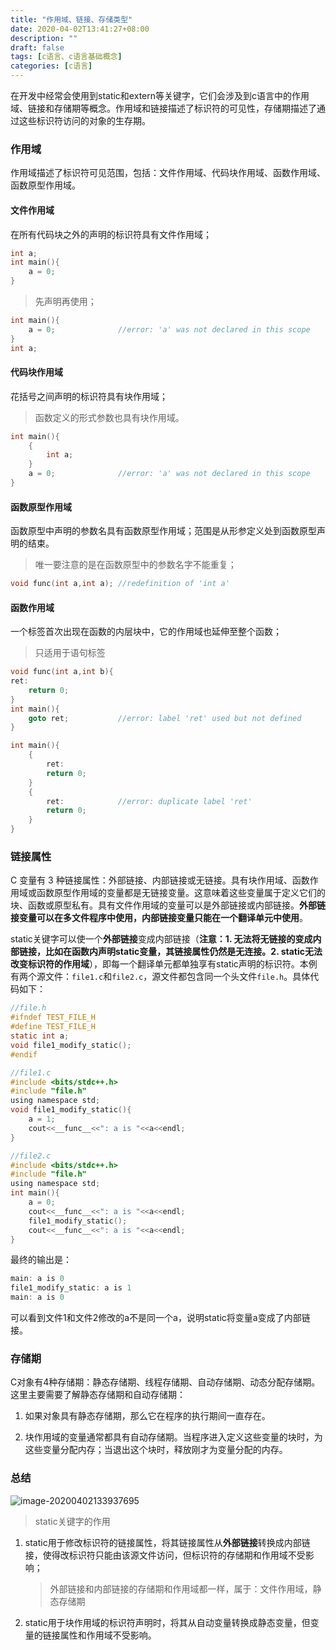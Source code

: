 ```yaml
---
title: "作用域、链接、存储类型"
date: 2020-04-02T13:41:27+08:00
description: ""
draft: false
tags: [c语言、c语言基础概念]
categories: [c语言]
---
```


在开发中经常会使用到static和extern等关键字，它们会涉及到c语言中的作用域、链接和存储期等概念。作用域和链接描述了标识符的可见性，存储期描述了通过这些标识符访问的对象的生存期。

### 作用域

作用域描述了标识符可见范围，包括：文件作用域、代码块作用域、函数作用域、函数原型作用域。

#### 文件作用域

在所有代码块之外的声明的标识符具有文件作用域；

```c
int a;
int main(){
    a = 0;
}
```

> 先声明再使用；

```c
int main(){
    a = 0; 				//error: 'a' was not declared in this scope
}
int a;
```

#### 代码块作用域

花括号之间声明的标识符具有块作用域；

> 函数定义的形式参数也具有块作用域。

```c
int main(){
    {
        int a;
    }
    a = 0; 				//error: 'a' was not declared in this scope
}
```

#### 函数原型作用域

函数原型中声明的参数名具有函数原型作用域；范围是从形参定义处到函数原型声明的结束。

> 唯一要注意的是在函数原型中的参数名字不能重复；

```c
void func(int a,int a); //redefinition of 'int a'
```

#### 函数作用域

一个标签首次出现在函数的内层块中，它的作用域也延伸至整个函数；

> 只适用于语句标签

```c
void func(int a,int b){
ret:
    return 0;
}
int main(){
    goto ret;			//error: label 'ret' used but not defined
}
```

```c
int main(){
    {
        ret:
        return 0;
    }
    {
        ret: 			//error: duplicate label 'ret'
        return 0;
    }
}
```

### 链接属性

C 变量有 3 种链接属性：外部链接、内部链接或无链接。具有块作用域、函数作用域或函数原型作用域的变量都是无链接变量。这意味着这些变量属于定义它们的块、函数或原型私有。具有文件作用域的变量可以是外部链接或内部链接。**外部链接变量可以在多文件程序中使用，内部链接变量只能在一个翻译单元中使用**。

static关键字可以使一个**外部链接**变成内部链接（**注意：1. 无法将无链接的变成内部链接，比如在函数内声明static变量，其链接属性仍然是无连接。2. static无法改变标识符的作用域**），即每一个翻译单元都单独享有static声明的标识符。本例有两个源文件：`file1.c`和`file2.c`，源文件都包含同一个头文件`file.h`。具体代码如下：

```c
//file.h 
#ifndef TEST_FILE_H
#define TEST_FILE_H
static int a;
void file1_modify_static();
#endif
```

```c
//file1.c
#include <bits/stdc++.h>
#include "file.h"
using namespace std;
void file1_modify_static(){
	a = 1;
    cout<<__func__<<": a is "<<a<<endl;
}
```

```c
//file2.c
#include <bits/stdc++.h>
#include "file.h"
using namespace std;
int main(){
    a = 0;
    cout<<__func__<<": a is "<<a<<endl;
    file1_modify_static();
    cout<<__func__<<": a is "<<a<<endl;
}
```

最终的输出是：

```c
main: a is 0
file1_modify_static: a is 1
main: a is 0
```

可以看到文件1和文件2修改的a不是同一个a，说明static将变量a变成了内部链接。

### 存储期

C对象有4种存储期：静态存储期、线程存储期、自动存储期、动态分配存储期。这里主要需要了解静态存储期和自动存储期：

1. 如果对象具有静态存储期，那么它在程序的执行期间一直存在。

2. 块作用域的变量通常都具有自动存储期。当程序进入定义这些变量的块时，为这些变量分配内存；当退出这个块时，释放刚才为变量分配的内存。

### 总结

![image-20200402133937695](C:\Users\c1527\Desktop\hugo_0.68.3_Windows-64bit\blog\static\img\image-20200402133937695.png)

> static关键字的作用

1. static用于修改标识符的链接属性，将其链接属性从**外部链接**转换成内部链接，使得改标识符只能由该源文件访问，但标识符的存储期和作用域不受影响；

   > 外部链接和内部链接的存储期和作用域都一样，属于：文件作用域，静态存储期

2. static用于块作用域的标识符声明时，将其从自动变量转换成静态变量，但变量的链接属性和作用域不受影响。